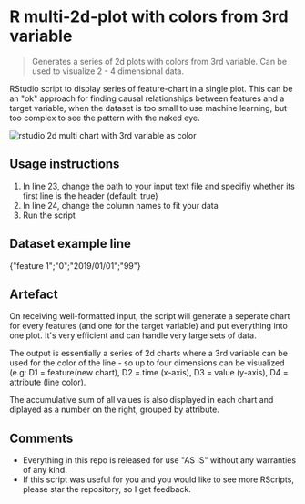 # R multi-2d-plot with colors from 3rd variable
>Generates a series of 2d plots with colors from 3rd variable. Can be used to visualize 2 - 4 dimensional data.

RStudio script to display series of feature-chart in a single plot. This can be an "ok" approach for finding causal relationships between features and a target variable, when the dataset is too small to use machine learning, but too complex to see the pattern with the naked eye.

![rstudio 2d multi chart with 3rd variable as color](http://logos-gmbh.com/tools/3d-plot-examplechart.png)

## Usage instructions
1. In line 23, change the path to your input text file and specifiy whether its first line is the header (default: true)
2. In line 24, change the column names to fit your data
3. Run the script

## Dataset example line
{"feature 1";"0";"2019/01/01";"99"}

## Artefact
On receiving well-formatted input, the script will generate a seperate chart for every features (and one for the target variable) and put everything into one plot. It's very efficient and can handle very large sets of data.

The output is essentially a series of 2d charts where a 3rd variable can be used for the color of the line - so up to four dimensions can be visualized (e.g: D1 = feature(new chart), D2 = time (x-axis), D3 = value (y-axis), D4 = attribute (line color). 

The accumulative sum of all values is also displayed in each chart and diplayed as a number on the right, grouped by attribute.

## Comments
- Everything in this repo is released for use "AS IS" without any warranties of any kind.
- If this script was useful for you and you would like to see more RScripts, please star the repository, so I get feedback.

